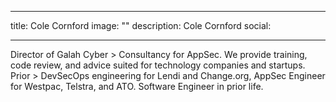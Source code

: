 
---
title: Cole Cornford
image: ""
description: Cole Cornford
social:

---

Director of Galah Cyber > Consultancy for AppSec. We provide training, code review, and advice suited for technology companies and startups.
Prior > DevSecOps engineering for Lendi and Change.org, AppSec Engineer for Westpac, Telstra, and ATO. Software Engineer in prior life.